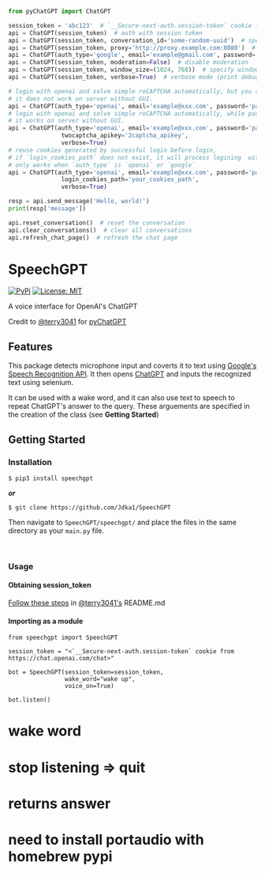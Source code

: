 ```python
from pyChatGPT import ChatGPT

session_token = 'abc123'  # `__Secure-next-auth.session-token` cookie from https://chat.openai.com/chat
api = ChatGPT(session_token)  # auth with session token
api = ChatGPT(session_token, conversation_id='some-random-uuid')  # specify conversation id
api = ChatGPT(session_token, proxy='http://proxy.example.com:8080')  # specify proxy
api = ChatGPT(auth_type='google', email='example@gmail.com', password='password')  # auth with google login
api = ChatGPT(session_token, moderation=False)  # disable moderation
api = ChatGPT(session_token, window_size=(1024, 768))  # specify window size
api = ChatGPT(session_token, verbose=True)  # verbose mode (print debug messages)

# login with openai and solve simple reCAPTCHA automatically, but you should reCAPTCHA by yourself,
# it does not work on server without GUI.
api = ChatGPT(auth_type='openai', email='example@xxx.com', password='password', verbose=True)
# login with openai and solve simple reCAPTCHA automatically, while pass reCAPTCHA enterprise with 2captcha API,
# it works on server without GUI.
api = ChatGPT(auth_type='openai', email='example@xxx.com', password='password',
               twocaptcha_apikey='2captcha_apikey',
               verbose=True)
# reuse cookies generated by successful login before login,
# if `login_cookies_path` does not exist, it will process logining  with `auth_type`, and save cookies to `login_cookies_path`
# only works when `auth_type` is `openai` or `google`
api = ChatGPT(auth_type='openai', email='example@xxx.com', password='password',
               login_cookies_path='your_cookies_path',
               verbose=True)

resp = api.send_message('Hello, world!')
print(resp['message'])

api.reset_conversation()  # reset the conversation
api.clear_conversations()  # clear all conversations
api.refresh_chat_page()  # refresh the chat page
```


# SpeechGPT

[![PyPi](https://img.shields.io/pypi/v/speechgpt.svg)](https://pypi.python.org/pypi/speechgpt)
[![License: MIT](https://img.shields.io/badge/License-MIT-yellow.svg)](https://opensource.org/licenses/MIT)

A voice interface for OpenAI's ChatGPT

Credit to [@terry3041](https://github.com/terry3041) for [pyChatGPT](https://github.com/terry3041/pyChatGPT)

## Features

This package detects microphone input and coverts it to text using [Google's Speech Recognition API](https://cloud.google.com/speech-to-text). It then opens [ChatGPT](https://chat.openai.com/chat) and inputs the recognized text using selenium.

It can be used with a wake word, and it can also use text to speech to repeat ChatGPT's answer to the query. These arguements are specified in the creation of the class (see **Getting Started**)


## Getting Started

### Installation
```$ pip3 install speechgpt```

***or***

```$ git clone https://github.com/Jdka1/SpeechGPT```

Then navigate to ```SpeechGPT/speechgpt/``` and place the files in the same directory as your ```main.py``` file.

<br>

### Usage

#### Obtaining session_token

[Follow these steps](https://github.com/terry3041/pyChatGPT#usage) in [@terry3041's](https://github.com/terry3041) README.md

#### Importing as a module

```
from speechgpt import SpeechGPT

session_token = "<`__Secure-next-auth.session-token` cookie from https://chat.openai.com/chat>"

bot = SpeechGPT(session_token=session_token,
                wake_word="wake up",
                voice_on=True)

bot.listen()
```



# wake word

# stop listening => quit

# returns answer

# need to install portaudio with homebrew pypi

